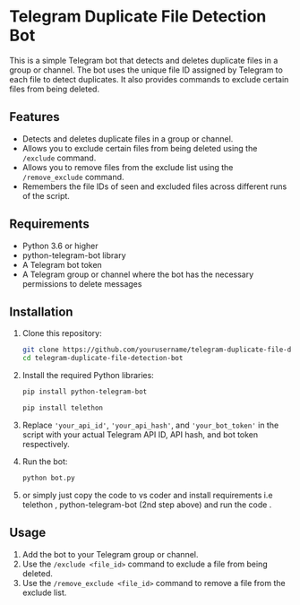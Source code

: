 # Telegram Duplicate File Detection Bot

This is a simple Telegram bot that detects and deletes duplicate files in a group or channel. 
The bot uses the unique file ID assigned by Telegram to each file to detect duplicates. It also provides commands to exclude certain files from being deleted.

## Features

- Detects and deletes duplicate files in a group or channel.
- Allows you to exclude certain files from being deleted using the `/exclude` command.
- Allows you to remove files from the exclude list using the `/remove_exclude` command.
- Remembers the file IDs of seen and excluded files across different runs of the script.

## Requirements

- Python 3.6 or higher
- python-telegram-bot library
- A Telegram bot token
- A Telegram group or channel where the bot has the necessary permissions to delete messages

## Installation

1. Clone this repository:

    ```bash
    git clone https://github.com/yourusername/telegram-duplicate-file-detection-bot.git
    cd telegram-duplicate-file-detection-bot
    ```

2. Install the required Python libraries:

    ```bash
    pip install python-telegram-bot
    ```
     ```bash
    pip install telethon
    ```
3. Replace `'your_api_id'`, `'your_api_hash'`, and `'your_bot_token'` in the script with your actual Telegram API ID, API hash, and bot token respectively.

4. Run the bot:

    ```bash
    python bot.py
    ```
5. or simply just copy the code to vs coder and install requirements i.e telethon , python-telegram-bot (2nd step above) and run the code .
## Usage

1. Add the bot to your Telegram group or channel.
2. Use the `/exclude <file_id>` command to exclude a file from being deleted.
3. Use the `/remove_exclude <file_id>` command to remove a file from the exclude list.

